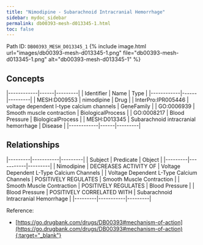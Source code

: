```yaml
---
title: "Nimodipine - Subarachnoid Intracranial Hemorrhage"
sidebar: mydoc_sidebar
permalink: db00393-mesh-d013345-1.html
toc: false 
---
```



Path ID: `DB00393_MESH_D013345_1`
{% include image.html url="images/db00393-mesh-d013345-1.png" file="db00393-mesh-d013345-1.png" alt="db00393-mesh-d013345-1" %}

## Concepts

|------------|------|---------|
| Identifier | Name | Type    |
|------------|------|---------|
| MESH:D009553 | nimodipine | Drug |
| InterPro:IPR005446 | voltage dependent l-type calcium channels | GeneFamily |
| GO:0006939 | Smooth muscle contraction | BiologicalProcess |
| GO:0008217 | Blood Pressure | BiologicalProcess |
| MESH:D013345 | Subarachnoid intracranial hemorrhage | Disease |
|------------|------|---------|

## Relationships

|---------|-----------|---------|
| Subject | Predicate | Object  |
|---------|-----------|---------|
| Nimodipine | DECREASES ACTIVITY OF | Voltage Dependent L-Type Calcium Channels |
| Voltage Dependent L-Type Calcium Channels | POSITIVELY REGULATES | Smooth Muscle Contraction |
| Smooth Muscle Contraction | POSITIVELY REGULATES | Blood Pressure |
| Blood Pressure | POSITIVELY CORRELATED WITH | Subarachnoid Intracranial Hemorrhage |
|---------|-----------|---------|

Reference:
  - [https://go.drugbank.com/drugs/DB00393#mechanism-of-action](https://go.drugbank.com/drugs/DB00393#mechanism-of-action){:target="_blank"}